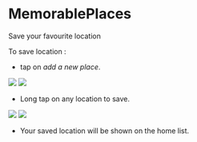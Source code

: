 # MemorablePlaces
Save your favourite location

To save location : 
- tap on *add a new place*.

![](https://i.postimg.cc/x825WfNt/1.jpg)
![](https://i.postimg.cc/bNqLgvhv/2.jpg)

- Long tap on any location to save.

![](https://i.postimg.cc/wxX0DmnP/3.jpg)
![](https://i.postimg.cc/tJNkbKhy/4.jpg)

- Your saved location will be shown on the home list.







